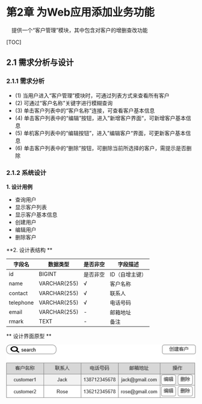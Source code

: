 # 第2章 为Web应用添加业务功能

&emsp;提供一个“客户管理”模块，其中包含对客户的增删查改功能

[TOC]

## 2.1 需求分析与设计

### 2.1.1 需求分析
- (1) 当用户进入“客户管理”模块时，可通过列表方式来查看所有客户
- (2) 可通过“客户名称”关键字进行模糊查询
- (3) 单击客户列表中的“客户名称”连接，可查看客户基本信息
- (4) 单击客户列表中的“编辑”按钮，进入”新增客户界面“，可新增客户基本信息
- (5) 单机客户列表中的“编辑按钮”，进入”编辑客户“界面，可更新客户基本信息
- (6) 单击客户列表中的“删除”按钮，可删除当前所选择的客户，需提示是否删除


### 2.1.2 系统设计
**1. 设计用例**
- 查询用户
- 显示客户列表
- 显示客户基本信息
- 创建用户
- 编辑用户
- 删除客户

**2. 设计表结构 **

| 字段名| 数据类型 |  是否非空| 字段描述|
| --- | --- | --- | --- |
| id| BIGINT |  是否非空| ID（自增主键）|
| name| VARCHAR(255) |  √ | 客户名称|
| contact| VARCHAR(255) |  √ | 联系人|
| telephone| VARCHAR(255) |  √ | 电话号码|
| email| VARCHAR(255) |  - | 邮箱地址|
| rmark| TEXT |  - | 备注|

** 设计界面原型 **

![用户管理](./assert/manage.png)